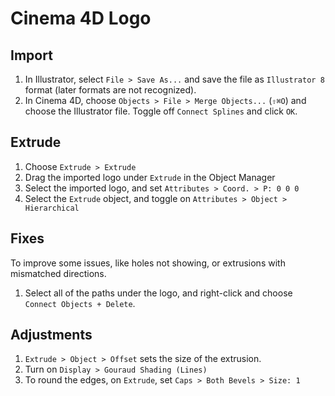 # Cinema 4D Logo

## Import

1. In Illustrator, select `File > Save As...` and save the file as `Illustrator 8` format (later formats are not recognized).
2. In Cinema 4D, choose `Objects > File > Merge Objects...` (`⇧⌘O`) and choose the Illustrator file. Toggle off `Connect Splines` and click `OK`.

## Extrude

1. Choose `Extrude > Extrude`
2. Drag the imported logo under `Extrude` in the Object Manager
3. Select the imported logo, and set `Attributes > Coord. > P: 0 0 0`
4. Select the `Extrude` object, and toggle on `Attributes > Object > Hierarchical`

## Fixes

To improve some issues, like holes not showing, or extrusions with mismatched directions.

1. Select all of the paths under the logo, and right-click and choose `Connect Objects + Delete`.

## Adjustments

1. `Extrude > Object > Offset` sets the size of the extrusion.
2. Turn on `Display > Gouraud Shading (Lines)`
3. To round the edges, on `Extrude`, set `Caps > Both Bevels > Size: 1`
